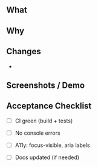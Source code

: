 ## What

## Why

## Changes
- 

## Screenshots / Demo

## Acceptance Checklist
- [ ] CI green (build + tests)
- [ ] No console errors
- [ ] A11y: focus-visible, aria labels
- [ ] Docs updated (if needed)

